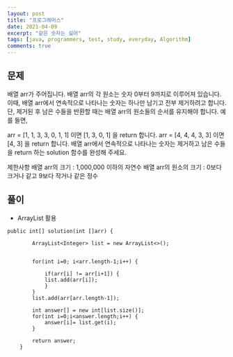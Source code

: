 ```yaml
---
layout: post
title: "프로그래머스"
date: 2021-04-09
excerpt: "같은 숫자는 싫어"
tags: [java, programmers, test, study, everyday, Algorithm]
comments: true
---
```



## 문제
배열 arr가 주어집니다. 배열 arr의 각 원소는 숫자 0부터 9까지로 이루어져 있습니다. 이때, 배열 arr에서 연속적으로 나타나는 숫자는 하나만 남기고 전부 제거하려고 합니다. 단, 제거된 후 남은 수들을 반환할 때는 배열 arr의 원소들의 순서를 유지해야 합니다. 예를 들면,

arr = [1, 1, 3, 3, 0, 1, 1] 이면 [1, 3, 0, 1] 을 return 합니다.
arr = [4, 4, 4, 3, 3] 이면 [4, 3] 을 return 합니다.
배열 arr에서 연속적으로 나타나는 숫자는 제거하고 남은 수들을 return 하는 solution 함수를 완성해 주세요.

제한사항
배열 arr의 크기 : 1,000,000 이하의 자연수
배열 arr의 원소의 크기 : 0보다 크거나 같고 9보다 작거나 같은 정수


## 풀이

* ArrayList 활용


```
public int[] solution(int []arr) {
        
    	ArrayList<Integer> list = new ArrayList<>();
    	
        
        for(int i=0; i<arr.length-1;i++) {
        	
        	if(arr[i] != arr[i+1]) {
        	list.add(arr[i]);
        	}
        }
        list.add(arr[arr.length-1]);
        
        int answer[] = new int[list.size()];
        for(int i=0;i<answer.length;i++) {
        	answer[i]= list.get(i);
        }

        return answer;
    }
```
